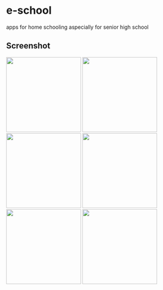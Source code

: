# e-school
apps for home schooling aspecially for senior high school 
## Screenshot
<img src="https://user-images.githubusercontent.com/72175760/103604602-29a54700-4f44-11eb-887b-695626d72f27.png" width="200">
<img src="https://user-images.githubusercontent.com/72175760/103604607-2b6f0a80-4f44-11eb-9e1f-2d00ffa6f9e3.png" width="200">
<img src="https://user-images.githubusercontent.com/72175760/103604609-2ca03780-4f44-11eb-920c-72f04fc2e43b.png" width="200">
<img src="https://user-images.githubusercontent.com/72175760/103604610-2d38ce00-4f44-11eb-8e99-64f07e2c8bf5.png" width="200">
<img src="https://user-images.githubusercontent.com/72175760/103604611-2dd16480-4f44-11eb-913f-7679e0fd1bfc.png" width="200">
<img src="https://user-images.githubusercontent.com/72175760/103604612-2f029180-4f44-11eb-8f94-3a8ebeb33e78.png" width="200">

